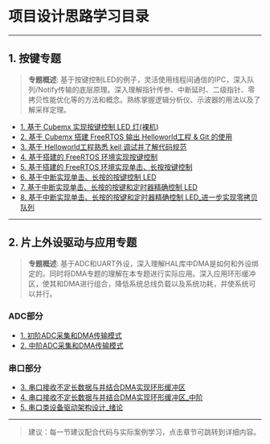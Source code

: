 
# 项目设计思路学习目录

---

## 1. 按键专题

> **专题概述**: 基于按键控制LED的例子，灵活使用线程间通信的IPC，深入队列/Notify传输的底层原理。深入理解指针传参、中断延时、二级指针、零拷贝性能优化等的方法和概念。熟练掌握逻辑分析仪、示波器的用法以及了解采样定理。

- [1. 基于 Cubemx 实现按键控制 LED 灯(裸机)](1-基于Cubemx实现按键控制LED灯.md)
- [2. 基于 Cubemx 搭建 FreeRTOS 输出 Helloworld工程 & Git 的使用](2-基于Cubemx搭建FreeRTOS输出Helloworld工程.md)
- [3. 基于 Helloworld工程熟悉 keil 调试并了解代码规范](3-基于Helloworld工程熟悉keil调试.md)
- [4. 基于搭建的 FreeRTOS 环境实现按键控制](4-基于FreeRTOS环境实现按键控制.md)
- [5. 基于搭建的 FreeRTOS 环境实现单击、长按按键控制](5-FreeRTOS环境实现单击长按按键控制.md)
- [6. 基于中断实现单击、长按的按键控制 LED](6-基于中断实现单击长按按键控制LED.md)
- [7. 基于中断实现单击、长按的按键和定时器精确控制 LED](7-基于中断实现按键和定时器精确控制LED.md)
- [8. 基于中断实现单击、长按的按键和定时器精确控制 LED_进一步实现零拷贝队列](8-进一步实现零拷贝队列.md)

---

## 2. 片上外设驱动与应用专题

> **专题概述**: 基于ADC和UART外设，深入理解HAL库中DMA是如何和外设绑定的。同时将DMA专题的理解在本专题进行实际应用。深入应用环形缓冲区，使其和DMA进行组合，降低系统总线负载以及系统功耗，并使系统可以并行。

### ADC部分

- [1. 初阶ADC采集和DMA传输模式](1-初阶ADC采集和DMA传输模式.md)
- [2. 中阶ADC采集和DMA传输模式](2-中阶ADC采集和DMA传输模式.md)

### 串口部分

- [3. 串口接收不定长数据与并结合DMA实现环形缓冲区](3-串口接收不定长数据与DMA实现环形缓冲区.md)
- [4. 串口接收不定长数据与并结合DMA实现环形缓冲区_中阶](4-串口接收不定长数据与DMA实现环形缓冲区中阶.md)
- [5. 串口类设备驱动架构设计_绪论](5-串口类设备驱动架构设计绪论.md)

---

> 建议：每一节建议配合代码与实际案例学习，点击章节可跳转到详细内容。
